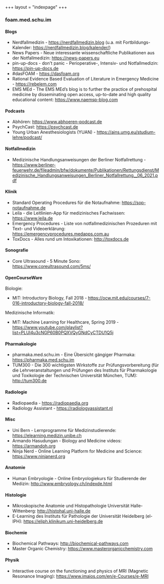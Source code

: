 +++
layout = "indexpage"
+++

### foam.med.schu.im

#### Blogs

* Nerdfallmedizin - https://nerdfallmedizin.blog (u.a. mit Fortbildungs-Kalender: https://nerdfallmedizin.blog/kalender/)
* News Papers - Neue interessante wissenschaftliche Publikationen aus der Notfallmedizin: https://news-papers.eu
* pin-up-docs - don't panic - Perioperative-, Intensiv- und Notfallmedizin: https://pin-up-docs.de
* #dasFOAM - https://dasfoam.org
* Rational Evidence Based Evaluation of Literature in Emergency Medicine - https://rebelem.com
* EMS MEd - The EMS MEd’s blog is to further the practice of prehospital medicine by disseminating open access, up-to-date and high quality educational content: https://www.naemsp-blog.com

#### Podcasts

* Abhören: https://www.abhoeren-podcast.de
* PsychCast: https://psychcast.de
* Young Urban Anesthesiologists (YUAN) - https://ains.umg.eu/studium-lehre/podcast/

#### Notfallmedizin

* Medizinische Handlungsanweisungen der Berliner Notfallrettung - https://www.berliner-feuerwehr.de/fileadmin/bfw/dokumente/Publikationen/Rettungsdienst/Medizinische_Handlungsanweisungen_Berliner_Notfallrettung__06_2021.pdf

#### Klinik

* Standard Operating Procedures für die Notaufnahme: https://sop-notaufnahme.de
* Leila - die Leitlinien-App für medizinisches Fachwissen: https://www.leila.de
* Emergency Procedures - Liste von notfallmedizinischen Prozeduren mit Text- und Videoerklärung: https://emergencyprocedures.medapps.com.au
* ToxDocs - Alles rund um Intoxikationen: http://toxdocs.de

#### Sonografie

* Core Ultrasound - 5 Minute Sono: https://www.coreultrasound.com/5ms/

#### OpenCourseWare

Biologie:

* MIT: Introductory Biology, Fall 2018 - https://ocw.mit.edu/courses/7-016-introductory-biology-fall-2018/

Medizinische Informatik:

* MIT: Machine Learning for Healthcare, Spring 2019 - https://www.youtube.com/playlist?list=PLUl4u3cNGP60B0PQXVQyGNdCyCTDU1Q5j

#### Pharmakologie

* pharmaka.med.schu.im - Eine Übersicht gängiger Pharmaka: https://pharmaka.med.schu.im
* TUM300 - Die 300 wichtigsten Wirkstoffe zur Prüfungsvorbereitung (für die Lehrveranstaltungen und Prüfungen des Instituts für Pharmakologie und Toxikologie der Technischen Universität München, TUM): http://tum300.de

#### Radiologie

* Radiopaedia - https://radiopaedia.org
* Radiology Assistant - https://radiologyassistant.nl

#### Misc

* Uni Bern - Lernprogramme für Medizinstudierende: https://elearning.medizin.unibe.ch
* Armando Hasudungan - Biology and Medicine videos: https://armandoh.org
* Ninja Nerd - Online Learning Platform for Medicine and Science: https://www.ninjanerd.org

#### Anatomie

* Human Embryologie - Online Embryologiekurs für Studierende der Medizin: http://www.embryology.ch/indexde.html

#### Histologie

* Mikroskopische Anatomie und Histopathologie Universität Halle-Wittenberg: http://histohal.uni-halle.de
* E-Learning des Instituts für Pathologie der Universität Heidelberg (el-IPH): https://eliph.klinikum.uni-heidelberg.de

#### Biochemie

* Biochemical Pathways: http://biochemical-pathways.com
* Master Organic Chemistry: https://www.masterorganicchemistry.com

#### Physik

* Interactive course on the functioning and physics of MRI (Magnetic Resonance Imaging): https://www.imaios.com/en/e-Courses/e-MRI
